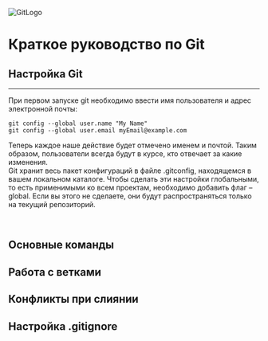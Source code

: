 ![GitLogo](/git_logo.png)  

# Краткое руководство по Git

## Настройка Git
***

При первом запуске git необходимо ввести имя пользователя и адрес электронной почты:  

```
git config --global user.name "My Name"  
git config --global user.email myEmail@example.com
```  
Теперь каждое наше действие будет отмечено именем и почтой. Таким образом, пользователи всегда будут в курсе, кто отвечает за какие изменения.  
Git хранит весь пакет конфигураций в файле .gitconfig, находящемся в вашем локальном каталоге. Чтобы сделать эти настройки глобальными, то есть применимыми ко всем проектам, необходимо добавить флаг –global. Если вы этого не сделаете, они будут распространяться только на текущий репозиторий.  

<br>

## Основные команды

## Работа с ветками

## Конфликты при слиянии

## Настройка .gitignore